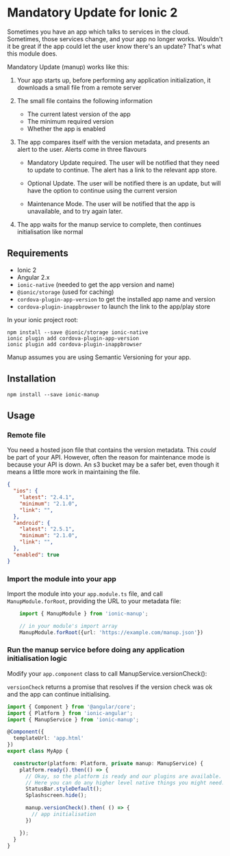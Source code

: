 # Mandatory Update for Ionic 2

Sometimes you have an app which talks to services in the cloud. Sometimes,
those services change, and your app no longer works. Wouldn't it be great if
the app could let the user know there's an update? That's what this module
does.

Mandatory Update (manup) works like this:

1. Your app starts up, before performing any application initialization, it
   downloads a small file from a remote server

2. The small file contains the following information

   * The current latest version of the app
   * The minimum required version
   * Whether the app is enabled

3. The app compares itself with the version metadata, and presents an alert to
   the user. Alerts come in three flavours

   * Mandatory Update required. The user will be notified that they need to
     update to continue. The alert has a link to the relevant app store.

   * Optional Update. The user will be notified there is an update, but will
     have the option to continue using the current version

   * Maintenance Mode. The user will be notified that the app is unavailable,
     and to try again later.

4. The app waits for the manup service to complete, then continues
   initialisation like normal

## Requirements

 * Ionic 2 
 * Angular 2.x
 * `ionic-native` (needed to get the app version and name) 
 * `@ionic/storage` (used for caching)
 * `cordova-plugin-app-version` to get the installed app name and version
 * `cordova-plugin-inappbrowser` to launch the link to the app/play store

In your ionic project root:

    npm install --save @ionic/storage ionic-native
    ionic plugin add cordova-plugin-app-version
    ionic plugin add cordova-plugin-inappbrowser

Manup assumes you are using Semantic Versioning for your app.

## Installation

    npm install --save ionic-manup

## Usage

### Remote file
You need a hosted json file that contains the version metadata. This _could_ be part of your API. However, 
often the reason for maintenance mode is because your API is down. An s3 bucket may be a safer bet,
even though it means a little more work in maintaining the file.

```json
{
  "ios": {
    "latest": "2.4.1",
    "minimum": "2.1.0",
    "link": "",
  },
  "android": {
    "latest": "2.5.1",
    "minimum": "2.1.0",
    "link": "",
  },
  "enabled": true
}
```

### Import the module into your app

Import the module into your `app.module.ts` file, and call `ManupModule.forRoot`, providing the URL to your metadata file:

```ts
    import { ManupModule } from 'ionic-manup';

    // in your module's import array
    ManupModule.forRoot({url: 'https://example.com/manup.json'})
```

### Run the manup service before doing any application initialisation logic

Modify your `app.component` class to call ManupService.versionCheck():

`versionCheck` returns a promise that resolves if the version check was ok and the app can continue initialising.

```ts
import { Component } from '@angular/core';
import { Platform } from 'ionic-angular';
import { ManupService } from 'ionic-manup';

@Component({
  templateUrl: 'app.html'
})
export class MyApp {

  constructor(platform: Platform, private manup: ManupService) {
    platform.ready().then(() => {
      // Okay, so the platform is ready and our plugins are available.
      // Here you can do any higher level native things you might need.
      StatusBar.styleDefault();
      Splashscreen.hide();

      manup.versionCheck().then( () => {
        // app initialisation
      })

    });
  }
}
```
